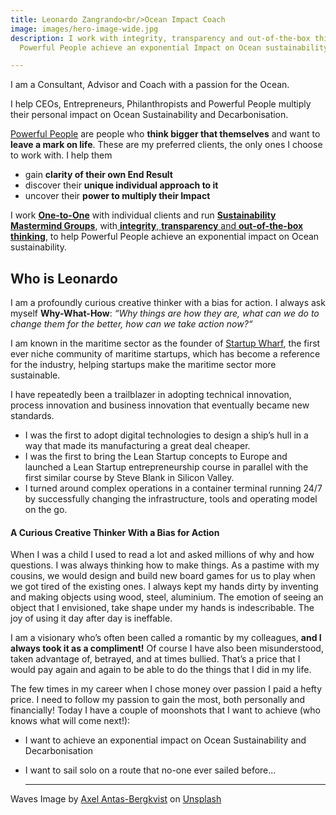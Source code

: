 ```yaml
---
title: Leonardo Zangrando<br/>Ocean Impact Coach
image: images/hero-image-wide.jpg
description: I work with integrity, transparency and out-of-the-box thinking, to help
  Powerful People achieve an exponential Impact on Ocean sustainability.

---
```

I am a Consultant, Advisor and Coach with a passion for the Ocean.

I help CEOs, Entrepreneurs, Philanthropists and Powerful People multiply their personal impact on Ocean Sustainability and Decarbonisation.

[Powerful People](/you) are people who **think bigger that themselves** and want to **leave a mark on life**. These are my preferred clients, the only ones I choose to work with. I help them

* gain **clarity of their own End Result**
* discover their **unique individual approach to it**
* uncover their **power to multiply their Impact**

I work [**One-to-One**](plans) with individual clients and run [**Sustainability Mastermind Groups**](plans), with[ **integrity**, **transparency** and **out-of-the-box thinking**](working-together), to help Powerful People achieve an exponential impact on Ocean sustainability.

## Who is Leonardo

I am a profoundly curious creative thinker with a bias for action. I always ask myself **Why-What-How**: _“Why things are how they are, what can we do to change them for the better, how can we take action now?“_

I am known in the maritime sector as the founder of [Startup Wharf](https://startupwharf.com), the first ever niche community of maritime startups, which has become a reference for the industry, helping startups make the maritime sector more sustainable.

I have repeatedly been a trailblazer in adopting technical innovation, process innovation and business innovation that eventually became new standards.

* I was the first to adopt digital technologies to design a ship’s hull in a way that made its manufacturing a great deal cheaper.
* I was the first to bring the Lean Startup concepts to Europe and launched a Lean Startup entrepreneurship course in parallel with the first similar course by Steve Blank in Silicon Valley.
* I turned around complex operations in a container terminal running 24/7 by successfully changing the infrastructure, tools and operating model on the go.

#### A Curious Creative Thinker With a Bias for Action

When I was a child I used to read a lot and asked millions of why and how questions. I was always thinking how to make things. As a pastime with my cousins, we would design and build new board games for us to play when we got tired of the existing ones. I always kept my hands dirty by inventing and making objects using wood, steel, aluminium. The emotion of seeing an object that I envisioned, take shape under my hands is indescribable. The joy of using it day after day is ineffable.

I am a visionary who’s often been called a romantic by my colleagues, **and I always took it as a compliment!** Of course I have also been misunderstood, taken advantage of, betrayed, and at times bullied. That’s a price that I would pay again and again to be able to do the things that I did in my life.

The few times in my career when I chose money over passion I paid a hefty price. I need to follow my passion to gain the most, both personally and financially! Today I have a couple of moonshots that I want to achieve (who knows what will come next!):

* I want to achieve an exponential impact on Ocean Sustainability and Decarbonisation
* I want to sail solo on a route that no-one ever sailed before...

  ***

Waves Image by [Axel Antas-Bergkvist](https://unsplash.com/@aabergkvist?utm_source=unsplash&utm_medium=referral&utm_content=creditCopyText) on [Unsplash](https://unsplash.com/s/photos/big-waves?utm_source=unsplash&utm_medium=referral&utm_content=creditCopyText)